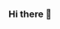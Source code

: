 ### Hi there 👋

<!--
**Private-Storm/Private-Storm** is a ✨ _special_ ✨ repository because its `README.md` (this file) appears on your GitHub profile.

[![Private-Storm GitHub stats](https://github-readme-stats.vercel.app/api?username=Private-Storm)](https://github.com/Private-Storm/github-readme-stats)

Here are some ideas to get you started:

- 🔭 I’m currently working on ...
- 🌱 I’m currently learning ...
- 👯 I’m looking to collaborate on ...
- 🤔 I’m looking for help with ...
- 💬 Ask me about ...
- 📫 How to reach me: ...
- 😄 Pronouns: ...
- ⚡ Fun fact: ...
-->
